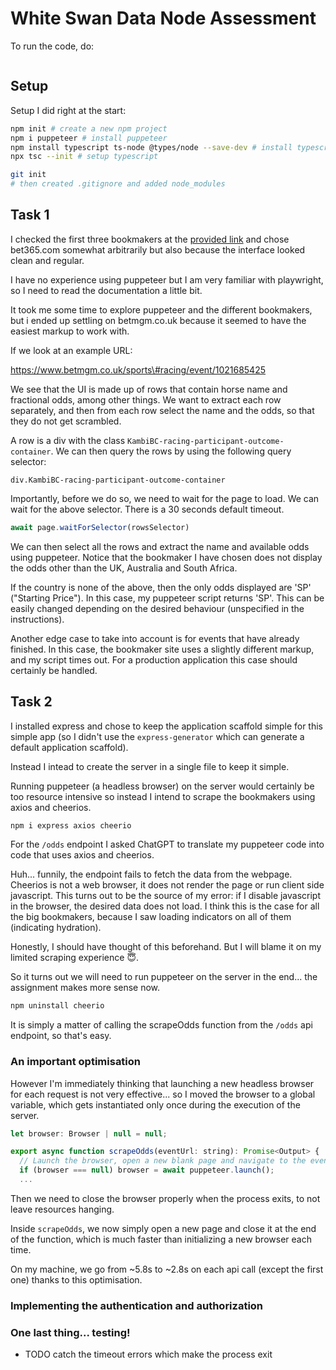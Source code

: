 # White Swan Data Node Assessment

To run the code, do:

```sh

```

## Setup

Setup I did right at the start:

```sh
npm init # create a new npm project
npm i puppeteer # install puppeteer
npm install typescript ts-node @types/node --save-dev # install typescript
npx tsc --init # setup typescript

git init
# then created .gitignore and added node_modules
```

## Task 1

I checked the first three bookmakers at the [provided link](https://www.telegraph.co.uk/betting/sports-guides/best-betting-sites-uk/) and chose bet365.com somewhat arbitrarily but also because the interface looked clean and regular.

I have no experience using puppeteer but I am very familiar with playwright, so I need to read the documentation a little bit.

It took me some time to explore puppeteer and the different bookmakers, but i ended up settling on betmgm.co.uk because it seemed to have the easiest markup to work with.

If we look at an example URL:

https://www.betmgm.co.uk/sports\#racing/event/1021685425

We see that the UI is made up of rows that contain horse name and fractional odds, among other things. We want to extract each row separately, and then from each row select the name and the odds, so that they do not get scrambled.

A row is a div with the class `KambiBC-racing-participant-outcome-container`. We can then query the rows by using the following query selector:

```
div.KambiBC-racing-participant-outcome-container
```

Importantly, before we do so, we need to wait for the page to load. We can wait for the above selector. There is a 30 seconds default timeout.

```js
await page.waitForSelector(rowsSelector)
```

We can then select all the rows and extract the name and available odds using puppeteer. Notice that the bookmaker I have chosen does not display the odds other than the UK, Australia and South Africa.

If the country is none of the above, then the only odds displayed are 'SP' ("Starting Price"). In this case, my puppeteer script returns 'SP'. This can be easily changed depending on the desired behaviour (unspecified in the instructions).

Another edge case to take into account is for events that have already finished. In this case, the bookmaker site uses a slightly different markup, and my script times out. For a production application this case should certainly be handled.

## Task 2

I installed express and chose to keep the application scaffold simple for this simple app (so I didn't use the `express-generator` which can generate a default application scaffold).

Instead I intead to create the server in a single file to keep it simple.

Running puppeteer (a headless browser) on the server would certainly be too resource intensive so instead I intend to scrape the bookmakers using axios and cheerios.

```sh
npm i express axios cheerio
```

For the `/odds` endpoint I asked ChatGPT to translate my puppeteer code into code that uses axios and cheerios. 

Huh... funnily, the endpoint fails to fetch the data from the webpage. Cheerios is not a web browser, it does not render the page or run client side javascript. This turns out to be the source of my error: if I disable javascript in the browser, the desired data does not load. I think this is the case for all the big bookmakers, because I saw loading indicators on all of them (indicating hydration).

Honestly, I should have thought of this beforehand. But I will blame it on my limited scraping experience 😇. 

So it turns out we will need to run puppeteer on the server in the end... the assignment makes more sense now.

```sh
npm uninstall cheerio
```

It is simply a matter of calling the scrapeOdds function from the `/odds` api endpoint, so that's easy.

### An important optimisation

However I'm immediately thinking that launching a new headless browser for each request is not very effective... so I moved the browser to a global variable, which gets instantiated only once during the execution of the server.

```js
let browser: Browser | null = null;

export async function scrapeOdds(eventUrl: string): Promise<Output> {
  // Launch the browser, open a new blank page and navigate to the event URL
  if (browser === null) browser = await puppeteer.launch();
  ...
```

Then we need to close the browser properly when the process exits, to not leave resources hanging.

Inside `scrapeOdds`, we now simply open a new page and close it at the end of the function, which is much faster than initializing a new browser each time.

On my machine, we go from ~5.8s to ~2.8s on each api call (except the first one) thanks to this optimisation.

### Implementing the authentication and authorization

### One last thing... testing!

- TODO catch the timeout errors which make the process exit